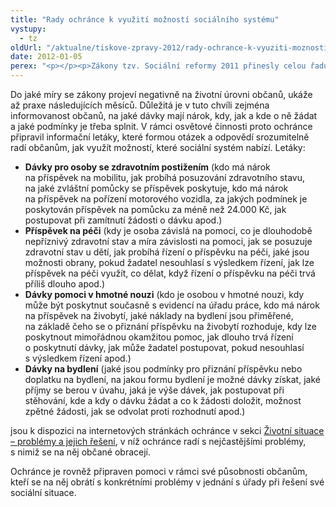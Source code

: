```yaml
---
title: "Rady ochránce k využití možností sociálního systému"
vystupy:
  - tz
oldUrl: "/aktualne/tiskove-zpravy-2012/rady-ochrance-k-vyuziti-moznosti-socialniho-systemu"
date: 2012-01-05
perex: "<p></p><p>Zákony tzv. Sociální reformy 2011 přinesly celou řadu změn, z nichž některé mohou podle ochránce významně zasáhnout určité skupiny občanů, zejména osoby se zdravotním postižením, seniory a rodiny s nezaopatřenými dětmi a nízkými příjmy. </p>"
---
```


<!-- imported from the old website -->

<p>Do jaké míry se zákony projeví negativně na životní úrovni občanů, ukáže až praxe následujících měsíců. Důležitá je v tuto chvíli zejména informovanost občanů, na jaké dávky mají nárok, kdy, jak a kde o ně žádat a jaké podmínky je třeba splnit. V rámci osvětové činnosti proto ochránce připravil informační letáky, které formou otázek a odpovědí srozumitelně radí občanům, jak využít možností, které sociální systém nabízí. Letáky:</p><ul><li><strong>Dávky pro osoby se zdravotním postižením</strong> (kdo má nárok na příspěvek na mobilitu, jak probíhá posuzování zdravotního stavu, na jaké zvláštní pomůcky se příspěvek poskytuje, kdo má nárok na příspěvek na pořízení motorového vozidla, za jakých podmínek je poskytován příspěvek na pomůcku za méně než 24.000 Kč, jak postupovat při zamítnutí žádosti o dávku apod.)</li><li><strong>Příspěvek na péči</strong> (kdy je osoba závislá na pomoci, co je dlouhodobě nepříznivý zdravotní stav a míra závislosti na pomoci, jak se posuzuje zdravotní stav u dětí, jak probíhá řízení o příspěvku na péči, jaké jsou možnosti obrany, pokud žadatel nesouhlasí s výsledkem řízení, jak lze příspěvek na péči využít, co dělat, když řízení o příspěvku na péči trvá příliš dlouho apod.)</li><li><strong>Dávky pomoci v hmotné nouzi</strong> (kdo je osobou v hmotné nouzi, kdy může být poskytnut současně s evidencí na úřadu práce, kdo má nárok na příspěvek na živobytí, jaké náklady na bydlení jsou přiměřené, na základě čeho se o přiznání příspěvku na živobytí rozhoduje, kdy lze poskytnout mimořádnou okamžitou pomoc, jak dlouho trvá řízení o poskytnutí dávky, jak může žadatel postupovat, pokud nesouhlasí s výsledkem řízení apod.)</li><li><strong>Dávky na bydlení</strong> (jaké jsou podmínky pro přiznání příspěvku nebo doplatku na bydlení, na jakou formu bydlení je možné dávky získat, jaké příjmy se berou v úvahu, jaká je výše dávek, jak postupovat při stěhování, kde a kdy o dávku žádat a co k žádosti doložit, možnost zpětné žádosti, jak se odvolat proti rozhodnutí apod.)</li></ul><p>jsou k dispozici na internetových stránkách ochránce v sekci <a href="/stiznosti-na-urady/chcete-si-stezovat/zivotni-situace/">Životní situace – problémy a jejich řešení</a>, v níž ochránce radí s nejčastějšími problémy, s nimiž se na něj občané obracejí. </p><p>Ochránce je rovněž připraven pomoci v rámci své působnosti občanům, kteří se na něj obrátí s konkrétními problémy v jednání s úřady při řešení své sociální situace.</p>
